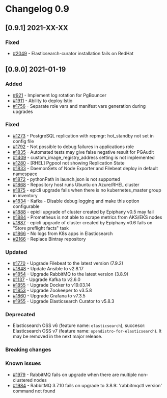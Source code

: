 # Changelog 0.9

## [0.9.1] 2021-XX-XX

### Fixed

- [#2049](https://github.com/epiphany-platform/epiphany/issues/2049) - Elasticsearch-curator installation fails on RedHat

## [0.9.0] 2021-01-19

### Added

- [#921](https://github.com/epiphany-platform/epiphany/issues/921) - Implement log rotation for PgBouncer
- [#1911](https://github.com/epiphany-platform/epiphany/issues/1911) - Ability to deploy Istio
- [#1756](https://github.com/epiphany-platform/epiphany/issues/1756) - Separate role vars and manifest vars generation during upgrades

### Fixed

- [#1273](https://github.com/epiphany-platform/epiphany/issues/1273) - PostgreSQL replication with repmgr: hot_standby not set in config file
- [#1792](https://github.com/epiphany-platform/epiphany/issues/1792) - Not possible to debug failures in applications role
- [#1835](https://github.com/epiphany-platform/epiphany/issues/1835) - Automated tests may give false negative result for PGAudit
- [#1409](https://github.com/epiphany-platform/epiphany/issues/1409) - custom_image_registry_address setting is not implemented
- [#1280](https://github.com/epiphany-platform/epiphany/issues/1280) - [RHEL] Pgpool not showing Replication State
- [#1833](https://github.com/epiphany-platform/epiphany/issues/1833) - DaemonSets of Node Exporter and Filebeat deploy in default namespace
- [#1872](https://github.com/epiphany-platform/epiphany/issues/1872) - pythonPath in launch.json is not supported
- [#1868](https://github.com/epiphany-platform/epiphany/issues/1868) - Repository host runs Ubuntu on Azure/RHEL cluster
- [#1875](https://github.com/epiphany-platform/epiphany/issues/1875) - epicli upgrade fails when there is no kubernetes_master group in inventory
- [#1834](https://github.com/epiphany-platform/epiphany/issues/1834) - Kafka - Disable debug logging and make this option configurable
- [#1888](https://github.com/epiphany-platform/epiphany/issues/1888) - epicli upgrade of cluster created by Epiphany v0.5 may fail
- [#1884](https://github.com/epiphany-platform/epiphany/issues/1884) - Prometheus is not able to scrape metrics from AKS/EKS nodes
- [#1887](https://github.com/epiphany-platform/epiphany/issues/1887) - epicli upgrade of cluster created by Epiphany v0.6 fails on "Store preflight facts" task
- [#1866](https://github.com/epiphany-platform/epiphany/issues/1866) - No logs from K8s apps in Elasticsearch
- [#2166](https://github.com/epiphany-platform/epiphany/issues/2166) - Replace Bintray repository

### Updated

- [#1770](https://github.com/epiphany-platform/epiphany/issues/1770) - Upgrade Filebeat to the latest version (7.9.2)
- [#1848](https://github.com/epiphany-platform/epiphany/issues/1848) - Update Ansible to v2.8.17
- [#1854](https://github.com/epiphany-platform/epiphany/issues/1854) - Upgrade RabbitMQ to the latest version (3.8.9)
- [#1137](https://github.com/epiphany-platform/epiphany/issues/1137) - Upgrade Kafka to v2.6.0
- [#1855](https://github.com/epiphany-platform/epiphany/issues/1855) - Upgrade Docker to v19.03.14
- [#1853](https://github.com/epiphany-platform/epiphany/issues/1853) - Upgrade Zookeeper to v3.5.8
- [#1860](https://github.com/epiphany-platform/epiphany/issues/1860) - Upgrade Grafana to v7.3.5
- [#1955](https://github.com/epiphany-platform/epiphany/issues/1955) - Upgrade Elasticsearch Curator to v5.8.3

### Deprecated

- Elasticsearch OSS v6 (feature name: `elasticsearch`), succesor: Elasticsearch OSS v7 (feature name: `opendistro-for-elasticsearch`). It may be removed in the next major release.

### Breaking changes

### Known issues

- [#1979](https://github.com/epiphany-platform/epiphany/issues/1979) - RabbitMQ fails on upgrade when there are multiple non-clustered nodes
- [#1984](https://github.com/epiphany-platform/epiphany/issues/1984) - RabbitMQ 3.7.10 fails on upgrade to 3.8.9: 'rabbitmqctl version' command not found
